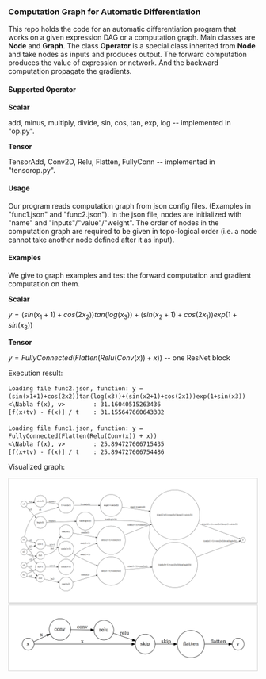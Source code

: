 ### Computation Graph for Automatic Differentiation

This repo holds the code for an automatic differentiation program that works on a given expression DAG or a computation graph. Main classes are **Node** and **Graph**. The class **Operator** is a special class inherited from **Node** and take nodes  as inputs and produces output. The forward computation produces the value of expression or network. And the backward computation propagate the gradients.

#### Supported Operator

**Scalar**

add, minus, multiply, divide, sin, cos, tan, exp, log -- implemented in "op.py".

**Tensor**

TensorAdd, Conv2D, Relu, Flatten, FullyConn -- implemented in "tensorop.py".

#### Usage

Our program reads computation graph from json config files. (Examples in "func1.json" and "func2.json"). In the json file, nodes are initialized with "name" and "inputs"/"value"/"weight". The order of nodes in the computation graph are required to be given in topo-logical order (i.e. a node cannot take another node defined after it as input).

#### Examples

We give to graph examples and test the forward computation and gradient computation on them.

**Scalar**

$y = (sin(x_1+1)+cos(2x_2))tan(log(x_3))+(sin(x_2+1)+cos(2x_1))exp(1+sin(x_3))$

**Tensor**

$y = FullyConnected(Flatten(Relu(Conv(x)) + x))$ -- one ResNet block



Execution result:

```
Loading file func2.json, function: y = (sin(x1+1)+cos(2x2))tan(log(x3))+(sin(x2+1)+cos(2x1))exp(1+sin(x3))
<\Nabla f(x), v>        : 31.16040515263436
[f(x+tv) - f(x)] / t    : 31.155647660643382

Loading file func1.json, function: y = FullyConnected(Flatten(Relu(Conv(x)) + x))
<\Nabla f(x), v>        : 25.894727606715435
[f(x+tv) - f(x)] / t    : 25.894727606754486
```

Visualized graph:

<img src="graph1.png" style="zoom:70%;" />

<img src="graph2.png" style="zoom:70%;" />